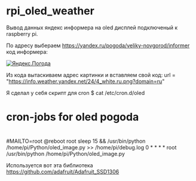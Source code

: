 # rpi_oled_weather
Вывод данных яндекс информера на oled дисплей подключеный к raspberry pi.

По адресу выбераем https://yandex.ru/pogoda/veliky-novgorod/informer код информера:

<a href="https://clck.yandex.ru/redir/dtype=stred/pid=7/cid=1228/*https://yandex.ru/pogoda/24" target="_blank"><img src="https://info.weather.yandex.net/24/4_white.ru.png?domain=ru" border="0" alt="Яндекс.Погода"/><img width="1" height="1" src="https://clck.yandex.ru/click/dtype=stred/pid=7/cid=1227/*https://img.yandex.ru/i/pix.gif" alt="" border="0"/></a>

Из кода вытаскиваем адрес картинки и вставляем свой код:
url = "https://info.weather.yandex.net/24/4_white.ru.png?domain=ru"

Я сделал у себя скрипт для cron
$ cat /etc/cron.d/oled 
#
# cron-jobs for oled pogoda
#
#MAILTO=root
@reboot root sleep 15 && /usr/bin/python /home/pi/Python/oled_image.py >> /home/pi/debug.log
0 * * * * root /usr/bin/python /home/pi/Python/oled_image.py

Используется вот эта библиотека
https://github.com/adafruit/Adafruit_SSD1306
